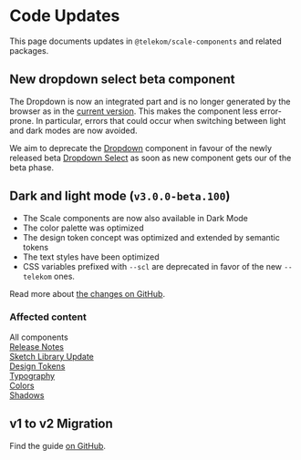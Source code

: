 # Code Updates

This page documents updates in `@telekom/scale-components` and related packages.

## New dropdown select beta component

The Dropdown is now an integrated part and is no longer generated by the browser as in the [current version](./?path=/docs/components-dropdown--standard). This makes the component less error-prone. In particular, errors that could occur when switching between light and dark modes are now avoided.

We aim to deprecate the [Dropdown](./?path=/docs/components-dropdown--standard) component in favour of the newly released beta [Dropdown Select](./?path=/docs/beta-components-dropdown-select--standard) as soon as new component gets our of the beta phase.

## Dark and light mode (`v3.0.0-beta.100`)

- The Scale components are now also available in Dark Mode
- The color palette was optimized
- The design token concept was optimized and extended by semantic tokens
- The text styles have been optimized
- CSS variables prefixed with `--scl` are deprecated in favor of the new `--telekom` ones.

Read more about <a href="https://github.com/telekom/scale/blob/main/docs/dark-mode-v3-beta-100.md" target="_blank" rel="noopener noreferrer">the changes on GitHub</a>.

### Affected content

All components  
[Release Notes](./?path=/docs/new-release-release-notes--page)  
[Sketch Library Update](./?path=/docs/new-release-sketch-library-update--page)  
[Design Tokens](./?path=/docs/guidelines-design-tokens--page)  
[Typography](./?path=/docs/guidelines-typography--page)  
[Colors](./?path=/docs/guidelines-colors--page)  
[Shadows](./?path=/docs/guidelines-shadows--page)

## v1 to v2 Migration

Find the guide <a href="https://github.com/telekom/scale/blob/main/docs/archive/v1-to-v2-migration-guide.md" target="_blank" rel="noopener noreferrer">on GitHub</a>.
